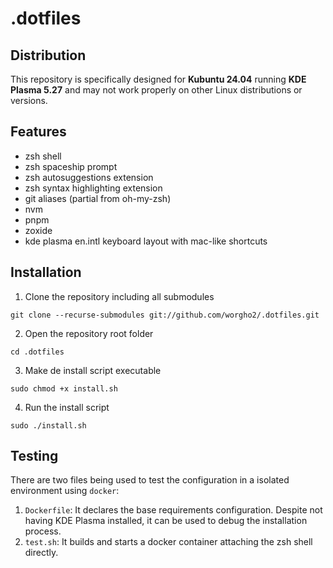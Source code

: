 # .dotfiles 

## Distribution

This repository is specifically designed for **Kubuntu 24.04** running **KDE Plasma 5.27** and may not work properly on other Linux distributions or versions.

## Features

- zsh shell
- zsh spaceship prompt
- zsh autosuggestions extension
- zsh syntax highlighting extension
- git aliases (partial from oh-my-zsh)
- nvm
- pnpm
- zoxide
- kde plasma en.intl keyboard layout with mac-like shortcuts

## Installation

1. Clone the repository including all submodules

```shell
git clone --recurse-submodules git://github.com/worgho2/.dotfiles.git
```

2. Open the repository root folder

```
cd .dotfiles
```

3. Make de install script executable

```shell
sudo chmod +x install.sh
```

4. Run the install script

```shell
sudo ./install.sh
```

## Testing

There are two files being used to test the configuration in a isolated environment using `docker`:

1. `Dockerfile`: It declares the base requirements configuration. Despite not having KDE Plasma installed, it can be used to debug the installation process.
2. `test.sh`: It builds and starts a docker container attaching the zsh shell directly.